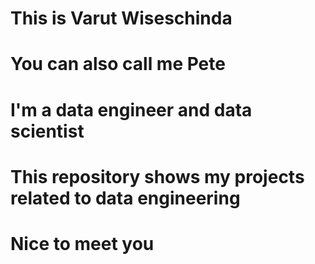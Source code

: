 # This is Varut Wiseschinda
# You can also call me Pete
# I'm a data engineer and data scientist
# This repository shows my projects related to data engineering
# Nice to meet you